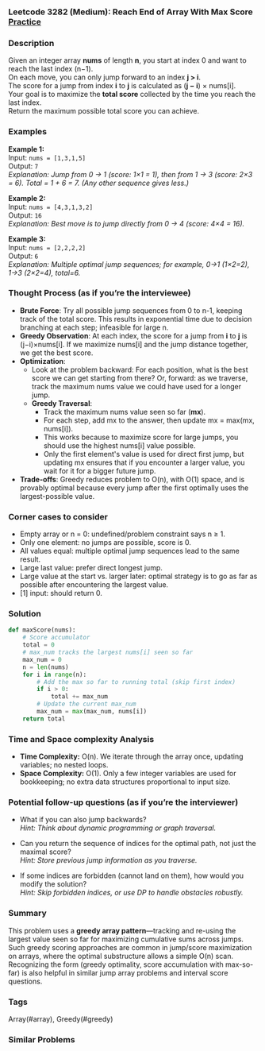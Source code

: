 ### Leetcode 3282 (Medium): Reach End of Array With Max Score [Practice](https://leetcode.com/problems/reach-end-of-array-with-max-score)

### Description  
Given an integer array **nums** of length **n**, you start at index 0 and want to reach the last index (n−1).  
On each move, you can only jump forward to an index **j > i**.  
The score for a jump from index **i** to **j** is calculated as (**j − i**) × nums[i].  
Your goal is to maximize the **total score** collected by the time you reach the last index.  
Return the maximum possible total score you can achieve.


### Examples  

**Example 1:**  
Input: `nums = [1,3,1,5]`  
Output: `7`  
*Explanation: Jump from 0 → 1 (score: 1×1 = 1), then from 1 → 3 (score: 2×3 = 6). Total = 1 + 6 = 7. (Any other sequence gives less.)*

**Example 2:**  
Input: `nums = [4,3,1,3,2]`  
Output: `16`  
*Explanation: Best move is to jump directly from 0 → 4 (score: 4×4 = 16).*

**Example 3:**  
Input: `nums = [2,2,2,2]`  
Output: `6`  
*Explanation: Multiple optimal jump sequences; for example, 0→1 (1×2=2), 1→3 (2×2=4), total=6.*


### Thought Process (as if you’re the interviewee)  
- **Brute Force**: Try all possible jump sequences from 0 to n-1, keeping track of the total score. This results in exponential time due to decision branching at each step; infeasible for large n.
- **Greedy Observation**: At each index, the score for a jump from **i** to **j** is (j−i)×nums[i]. If we maximize nums[i] and the jump distance together, we get the best score.
- **Optimization**:  
  - Look at the problem backward: For each position, what is the best score we can get starting from there? Or, forward: as we traverse, track the maximum nums value we could have used for a longer jump.
  - **Greedy Traversal**:  
    - Track the maximum nums value seen so far (**mx**).
    - For each step, add mx to the answer, then update mx = max(mx, nums[i]).
    - This works because to maximize score for large jumps, you should use the highest nums[i] value possible.
    - Only the first element's value is used for direct first jump, but updating mx ensures that if you encounter a larger value, you wait for it for a bigger future jump.
- **Trade-offs**: Greedy reduces problem to O(n), with O(1) space, and is provably optimal because every jump after the first optimally uses the largest-possible value.

### Corner cases to consider  
- Empty array or n = 0: undefined/problem constraint says n ≥ 1.
- Only one element: no jumps are possible, score is 0.
- All values equal: multiple optimal jump sequences lead to the same result.
- Large last value: prefer direct longest jump.
- Large value at the start vs. larger later: optimal strategy is to go as far as possible after encountering the largest value.
- [1] input: should return 0.


### Solution

```python
def maxScore(nums):
    # Score accumulator
    total = 0
    # max_num tracks the largest nums[i] seen so far
    max_num = 0
    n = len(nums)
    for i in range(n):
        # Add the max so far to running total (skip first index)
        if i > 0:
            total += max_num
        # Update the current max_num
        max_num = max(max_num, nums[i])
    return total
```

### Time and Space complexity Analysis  

- **Time Complexity:** O(n). We iterate through the array once, updating variables; no nested loops.
- **Space Complexity:** O(1). Only a few integer variables are used for bookkeeping; no extra data structures proportional to input size.


### Potential follow-up questions (as if you’re the interviewer)  

- What if you can also jump backwards?  
  *Hint: Think about dynamic programming or graph traversal.*

- Can you return the sequence of indices for the optimal path, not just the maximal score?  
  *Hint: Store previous jump information as you traverse.*

- If some indices are forbidden (cannot land on them), how would you modify the solution?  
  *Hint: Skip forbidden indices, or use DP to handle obstacles robustly.*


### Summary
This problem uses a **greedy array pattern**—tracking and re-using the largest value seen so far for maximizing cumulative sums across jumps.  
Such greedy scoring approaches are common in jump/score maximization on arrays, where the optimal substructure allows a simple O(n) scan.  
Recognizing the form (greedy optimality, score accumulation with max-so-far) is also helpful in similar jump array problems and interval score questions.

### Tags
Array(#array), Greedy(#greedy)

### Similar Problems
